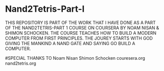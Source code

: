 # Nand2Tetris-Part-I
THIS REPOSITORY IS PART OF THE WORK THAT I HAVE DONE AS A PART OF THE NAND2TETRIS-PART 1 COURSE ON COURSERA BY NOAM NISAN & SHIMON SCHOCKEN. THE COURSE TEACHES HOW TO BUILD A MODERN COMPUTER FROM FIRST PRINCIPLES. THE JOUREY STARTS WITH GOD GIVING THE MANKIND A NAND GATE AND SAYING GO BUILD A COMPUTER.

#SPECIAL THANKS TO
  Noam Nisan
  Shimon Schocken
  couresera.org
  nand2tetris.org